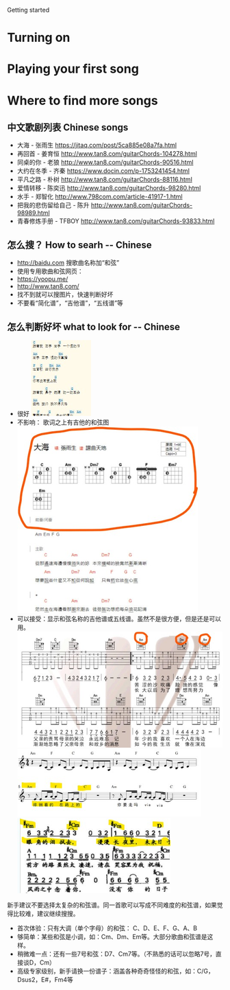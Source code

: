 Getting started

# Turning on

# Playing your first song

# Where to find more songs 

## 中文歌剧列表 Chinese songs 

* 大海 - 张雨生 https://jitaq.com/post/5ca885e08a7fa.html
* 再回首 - 姜育恒 http://www.tan8.com/guitarChords-104278.html
* 同桌的你 - 老狼 http://www.tan8.com/guitarChords-90516.html
* 大约在冬季 - 齐秦 https://www.docin.com/p-1753241454.html
* 平凡之路 - 朴树 http://www.tan8.com/guitarChords-88116.html
* 爱情转移 - 陈奕迅 http://www.tan8.com/guitarChords-98280.html
* 水手 - 郑智化 http://www.798com.com/article-41917-1.html
* 把我的悲伤留给自己 - 陈升 http://www.tan8.com/guitarChords-98989.html
* 青春修炼手册 - TFBOY http://www.tan8.com/guitarChords-93833.html

## 怎么搜？ How to searh -- Chinese 

* http://baidu.com 搜歌曲名称加“和弦”
* 使用专用歌曲和弦网页：
 * https://yoopu.me/
 * http://www.tan8.com/ 
* 找不到就可以搜图片，快速判断好坏
* 不要看“简化谱”，“吉他谱”，“五线谱”等

## 怎么判断好坏 what to look for -- Chinese 
* 很好 ![simple chords, easy to read](https://github.com/ttempe/Pocket_Organ/blob/master/.img/chords_ok_zh.jpg)
* 不影响： 歌词之上有吉他的和弦图 ![same, with guitar chord shapes on top](https://github.com/ttempe/Pocket_Organ/blob/master/.img/chords_ok2_zh.jpg)
* 可以接受：显示和弦名称的吉他谱或五线谱。虽然不是很方便，但是还是可以用。 ![guitar tabs + chords](https://github.com/ttempe/Pocket_Organ/blob/master/.img/chords_ok3_zh.jpg) ![partition + chords](https://github.com/ttempe/Pocket_Organ/blob/master/.img/chords_ok4_zh.jpg) ![simplified partition + chords](https://github.com/ttempe/Pocket_Organ/blob/master/.img/chords_ok5_zh.jpg)


新手建议不要选择太复杂的和弦谱。同一首歌可以写成不同难度的和弦谱，如果觉得比较难，建议继续搜搜。
* 首次体验：只有大调（单个字母）的和弦： C、D、E、F、G、A、B
* 够简单：某些和弦是小调，如：Cm、Dm、Em等。大部分歌曲和弦谱是这样。
* 稍微难一点：还有一些7号和弦：D7、Cm7等。（不熟悉的话可以忽略7号，直接谈D，Cm）
* 高级专家级别，新手请换一份谱子：涵盖各种奇奇怪怪的和弦，如：C/G，Dsus2，E#，Fm4等

